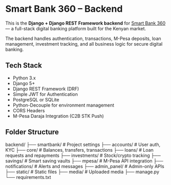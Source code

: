 # Smart Bank 360 – Backend

This is the **Django + Django REST Framework backend** for [Smart Bank 360](https://github.com/collins965/smart-bank-API.git) — a full-stack digital banking platform built for the Kenyan market.

The backend handles authentication, transactions, M-Pesa deposits, loan management, investment tracking, and all business logic for secure digital banking.


## Tech Stack

-  Python 3.x
-  Django 5+
-  Django REST Framework (DRF)
-  Simple JWT for Authentication
-  PostgreSQL or SQLite
-  Python-Decouple for environment management
-  CORS Headers
-  M-Pesa Daraja Integration (C2B STK Push)


## Folder Structure
backend/
├── smartbank/ # Project settings
├── accounts/ # User auth, KYC
├── core/ # Balances, transfers, transactions
├── loans/ # Loan requests and repayments
├── investments/ # Stock/crypto tracking
├── savings/ # Smart saving vaults
├── mpesa/ # M-Pesa API integration
├── notifications/ # Alerts and messages
├── admin_panel/ # Admin-only APIs
├── static/ # Static files
├── media/ # Uploaded media
├── manage.py
└── requirements.txt
